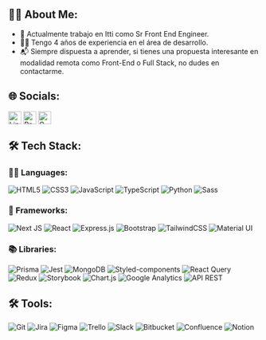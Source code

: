 ## 🧑‍💻 About Me:
- 💼 Actualmente trabajo en Itti como Sr Front End Engineer.
- 👩‍💻 Tengo 4 años de experiencia en el área de desarrollo.
- 📬 Siempre dispuesta a aprender, si tienes una propuesta interesante en modalidad remota como Front-End o Full Stack, no dudes en contactarme.

## 🌐 Socials:

<div style="display: flex; gap: .25rem; align-items: center;">
  <a href="https://www.linkedin.com/in/andreahernandez29">
    <img 
      src="https://img.shields.io/badge/LinkedIn-%230077B5.svg?style=flat-square&logo=linkedin&logoColor=white&logoWidth=26" 
      alt="LinkedIn" 
      height="26"
    >
  </a>

  <a href="https://andrea-hernandez-dev.vercel.app/">
    <img 
      src="https://img.shields.io/badge/Portfolio-%23954386.svg?style=flat-square&logo=vercel&logoColor=white&logoWidth=26" 
      alt="Portfolio" 
      height="26"
    >
  </a>

  <a href="mailto:andreajhl29@gmail.com">
    <img 
      src="https://img.shields.io/badge/Gmail-%23D14836.svg?style=flat-square&logo=gmail&logoColor=white&logoWidth=26" 
      alt="Gmail" 
      height="26"
    >
  </a>
</div>

## 🛠 Tech Stack:

### 👨‍💻 Languages:
![HTML5](https://img.shields.io/badge/html5-%23E34F26.svg?style=for-the-badge&logo=html5&logoColor=white)
![CSS3](https://img.shields.io/badge/css3-%231572B6.svg?style=for-the-badge&logo=css3&logoColor=white)
![JavaScript](https://img.shields.io/badge/javascript-%23323330.svg?style=for-the-badge&logo=javascript&logoColor=%23F7DF1E)
![TypeScript](https://img.shields.io/badge/typescript-%23007ACC.svg?style=for-the-badge&logo=typescript&logoColor=white)
![Python](https://img.shields.io/badge/python-%2314354C.svg?style=for-the-badge&logo=python&logoColor=white)
![Sass](https://img.shields.io/badge/sass-%23CC6699.svg?style=for-the-badge&logo=sass&logoColor=white)

### 🚀 Frameworks:
![Next JS](https://img.shields.io/badge/next.js-%23000000.svg?style=for-the-badge&logo=nextdotjs&logoColor=white)
![React](https://img.shields.io/badge/react-%2320232a.svg?style=for-the-badge&logo=react&logoColor=%2361DAFB)
![Express.js](https://img.shields.io/badge/express.js-%23404d59.svg?style=for-the-badge&logo=express&logoColor=%2361DAFB)
![Bootstrap](https://img.shields.io/badge/bootstrap-%23563D7C.svg?style=for-the-badge&logo=bootstrap&logoColor=white)
![TailwindCSS](https://img.shields.io/badge/tailwindcss-%2338B2AC.svg?style=for-the-badge&logo=tailwind-css&logoColor=white)
![Material UI](https://img.shields.io/badge/material--ui-%230081CB.svg?style=for-the-badge&logo=material-ui&logoColor=white)

### 📚 Libraries:
![Prisma](https://img.shields.io/badge/prisma-%232D3748.svg?style=for-the-badge&logo=prisma&logoColor=white)
![Jest](https://img.shields.io/badge/jest-%23C21325.svg?style=for-the-badge&logo=jest&logoColor=white)
![MongoDB](https://img.shields.io/badge/mongodb-%2347A248.svg?style=for-the-badge&logo=mongodb&logoColor=white)
![Styled-components](https://img.shields.io/badge/styled--components-%23DB7093.svg?style=for-the-badge&logo=styled-components&logoColor=white)
![React Query](https://img.shields.io/badge/react--query-%23FF4154.svg?style=for-the-badge&logo=react-query&logoColor=white)
![Redux](https://img.shields.io/badge/redux-%23764ABC.svg?style=for-the-badge&logo=redux&logoColor=white)
![Storybook](https://img.shields.io/badge/storybook-%23FF4785.svg?style=for-the-badge&logo=storybook&logoColor=white)
![Chart.js](https://img.shields.io/badge/chart--js-%23FF6384.svg?style=for-the-badge&logo=chartdotjs&logoColor=white)
![Google Analytics](https://img.shields.io/badge/google--analytics-%23E37400.svg?style=for-the-badge&logo=google-analytics&logoColor=white)
![API REST](https://img.shields.io/badge/API--REST-%23000000.svg?style=for-the-badge)

## 🛠 Tools:
![Git](https://img.shields.io/badge/git-%23F05033.svg?style=for-the-badge&logo=git&logoColor=white)
![Jira](https://img.shields.io/badge/jira-%230A0FFF.svg?style=for-the-badge&logo=jira&logoColor=white)
![Figma](https://img.shields.io/badge/figma-%23F24E1E.svg?style=for-the-badge&logo=figma&logoColor=white)
![Trello](https://img.shields.io/badge/trello-%23026AA7.svg?style=for-the-badge&logo=trello&logoColor=white)
![Slack](https://img.shields.io/badge/slack-%234A154B.svg?style=for-the-badge&logo=slack&logoColor=white)
![Bitbucket](https://img.shields.io/badge/bitbucket-%230047B3.svg?style=for-the-badge&logo=bitbucket&logoColor=white)
![Confluence](https://img.shields.io/badge/confluence-%23172BF4.svg?style=for-the-badge&logo=confluence&logoColor=white)
![Notion](https://img.shields.io/badge/notion-%23000000.svg?style=for-the-badge&logo=notion&logoColor=white)
